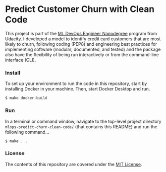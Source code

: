 Predict Customer Churn with Clean Code
================


This project is part of the [ ML DevOps Engineer Nanodegree](https://www.udacity.com/course/machine-learning-dev-ops-engineer-nanodegree--nd0821)
 program from Udacity. I developed a model to identify credit card customers
 that are most likely to churn, following coding (PEP8) and engineering best
 practices for implementing software (modular, documented, and tested) and the
 package also have the flexibility of being run interactively or from the
 command-line interface (CLI).


### Install
To set up your environment to run the code in this repository, start by
 installing Docker in your machine. Then, start Docker Desktop and run.

```shell
$ make docker-build
```


### Run
In a terminal or command window, navigate to the top-level project directory
 `mlops-predict-churn-clean-code/` (that contains this README) and run the following
 command...

```shell
$ make ...
```


### License
The contents of this repository are covered under the [MIT License](LICENSE).

